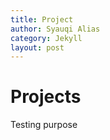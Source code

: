 ```yaml
---
title: Project
author: Syauqi Alias
category: Jekyll
layout: post
---
```

# Projects

Testing purpose